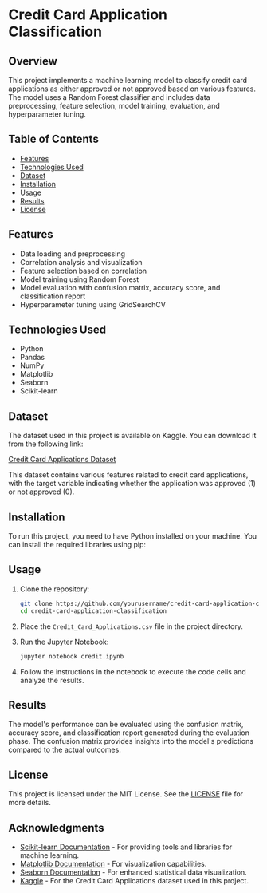 # Credit Card Application Classification

## Overview
This project implements a machine learning model to classify credit card applications as either approved or not approved based on various features. The model uses a Random Forest classifier and includes data preprocessing, feature selection, model training, evaluation, and hyperparameter tuning.

## Table of Contents
- [Features](#features)
- [Technologies Used](#technologies-used)
- [Dataset](#dataset)
- [Installation](#installation)
- [Usage](#usage)
- [Results](#results)
- [License](#license)

## Features
- Data loading and preprocessing
- Correlation analysis and visualization
- Feature selection based on correlation
- Model training using Random Forest
- Model evaluation with confusion matrix, accuracy score, and classification report
- Hyperparameter tuning using GridSearchCV

## Technologies Used
- Python
- Pandas
- NumPy
- Matplotlib
- Seaborn
- Scikit-learn

## Dataset
The dataset used in this project is available on Kaggle. You can download it from the following link:

[Credit Card Applications Dataset](https://www.kaggle.com/datasets/nazishjaveed/credit-card-application/data)

This dataset contains various features related to credit card applications, with the target variable indicating whether the application was approved (1) or not approved (0).

## Installation
To run this project, you need to have Python installed on your machine. You can install the required libraries using pip:

## Usage
1. Clone the repository:
   ```bash
   git clone https://github.com/yourusername/credit-card-application-classification.git
   cd credit-card-application-classification
   ```

2. Place the `Credit_Card_Applications.csv` file in the project directory.

3. Run the Jupyter Notebook:
   ```bash
   jupyter notebook credit.ipynb
   ```

4. Follow the instructions in the notebook to execute the code cells and analyze the results.

## Results
The model's performance can be evaluated using the confusion matrix, accuracy score, and classification report generated during the evaluation phase. The confusion matrix provides insights into the model's predictions compared to the actual outcomes.

## License
This project is licensed under the MIT License. See the [LICENSE](LICENSE) file for more details.

## Acknowledgments
- [Scikit-learn Documentation](https://scikit-learn.org/stable/documentation.html) - For providing tools and libraries for machine learning.
- [Matplotlib Documentation](https://matplotlib.org/stable/contents.html) - For visualization capabilities.
- [Seaborn Documentation](https://seaborn.pydata.org/) - For enhanced statistical data visualization.
- [Kaggle](https://www.kaggle.com/datasets/nazishjaveed/credit-card-application/data) - For the Credit Card Applications dataset used in this project.
